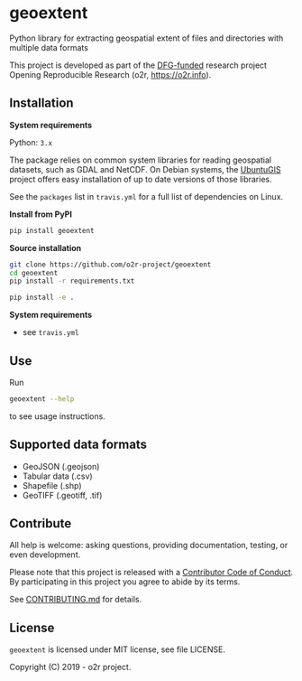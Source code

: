 # geoextent

Python library for extracting geospatial extent of files and directories with multiple data formats

This project is developed as part of the [DFG-funded](https://o2r.info/about/#funding) research project Opening Reproducible Research (o2r, https://o2r.info).

## Installation

**System requirements**

Python: `3.x`

The package relies on common system libraries for reading geospatial datasets, such as GDAL and NetCDF.
On Debian systems, the [UbuntuGIS](https://wiki.ubuntu.com/UbuntuGIS) project offers easy installation of up to date versions of those libraries.

See the `packages` list in `travis.yml` for a full list of dependencies on Linux.

**Install from PyPI**

```bash
pip install geoextent
```

**Source installation**

```bash
git clone https://github.com/o2r-project/geoextent
cd geoextent
pip install -r requirements.txt

pip install -e .
```

**System requirements**

- see `travis.yml`

## Use

Run

```bash
geoextent --help
```

to see usage instructions.

## Supported data formats

- GeoJSON (.geojson)
- Tabular data (.csv)
- Shapefile (.shp)
- GeoTIFF (.geotiff, .tif)

## Contribute

All help is welcome: asking questions, providing documentation, testing, or even development.

Please note that this project is released with a [Contributor Code of Conduct](CONDUCT.md).
By participating in this project you agree to abide by its terms.

See [CONTRIBUTING.md](CONTRIBUTING.md) for details.

## License

`geoextent` is licensed under MIT license, see file LICENSE.

Copyright (C) 2019 - o2r project.
